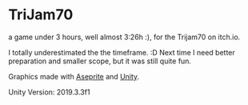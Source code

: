 # TriJam70
a game under 3 hours, well almost 3:26h :), for the Trijam70 on itch.io.

I totally underestimated the the timeframe. :D Next time I need better preparation and smaller scope, but it was still quite fun.

Graphics made with [Aseprite](https://www.https://www.aseprite.org/) and [Unity](https://unity.com/).

Unity Version: 2019.3.3f1


